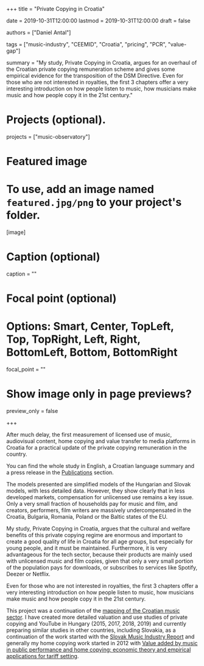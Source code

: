 +++
title = "Private Copying in Croatia"

date = 2019-10-31T12:00:00
lastmod = 2019-10-31T12:00:00
draft = false

authors = ["Daniel Antal"]

tags = ["music-industry", "CEEMID", "Croatia", "pricing", "PCR", "value-gap"]

summary = "My study, Private Copying in Croatia, argues for an overhaul of the Croatian private copying remuneration scheme and gives some empirical evidence for the transposition of the DSM Directive. Even for those who are not interested in royalties, the first 3 chapters offer a very interesting introduction on how people listen to music, how musicians make music and how people copy it in the 21st century."

# Projects (optional).

projects = ["music-observatory"]

# Featured image
# To use, add an image named `featured.jpg/png` to your project's folder. 
[image]
  # Caption (optional)
  caption = ""

  # Focal point (optional)
  # Options: Smart, Center, TopLeft, Top, TopRight, Left, Right, BottomLeft, Bottom, BottomRight
  focal_point = ""

  # Show image only in page previews?
  preview_only = false

+++

After much delay, the first measurement of licensed use of music, audiovisual content, home copying and value transfer to media platforms in Croatia for a practical update of the private copying remuneration in the country.

You can find the whole study in English, a Croatian language summary and a press release in the [Publications](https://danielantal.eu/publication/private_copying_croatia_2019/) section.

The models presented are simplified models of the Hungarian and Slovak models, with less detailed data. However, they show clearly that in less developed markets, compensation for unlicensed use remains a key issue. Only a very small fraction of households pay for music and film, and creators, performers, film writers are massively undercompensated in the Croatia, Bulgaria, Romania, Poland or the Baltic states of the EU.

My study, Private Copying in Croatia, argues that the cultural and welfare benefits of this private copying regime are enormous and important to create a good quality of life in Croatia for all age groups, but especially for young people, and it must be maintained. Furthermore, it is very advantageous for the tech sector, because their products are mainly used with unlicensed music and film copies, given that only a very small portion of the population pays for downloads, or subscribes to services like Spotify, Deezer or Netflix.

Even for those who are not interested in royalties, the first 3 chapters offer a very interesting introduction on how people listen to music, how musicians make music and how people copy it in the 21st century.

This project was a continuation of the [mapping of the Croatian music sector](https://danielantal.eu/post/2016-04-20_makk15/). I have created more detailed valuation and use studies of private copying and YouTube in Hungary (2015, 2017, 2018, 2019) and currently preparing similar studies in other countries, including Slovakia, as a continuation of the work started with the [Slovak Music Industry Report](https://danielantal.eu/publication/slovak_music_industry_2019/) and generally my home copying work started in 2012 with [Value added by music in public performance and home copying: economic theory and empirical applications for tariff setting](https://danielantal.eu/post/cisac_goodg_13/).